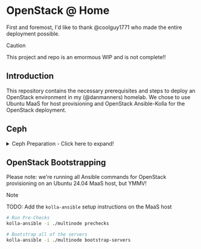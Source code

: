 # OpenStack @ Home

First and foremost, I'd like to thank @coolguy1771 who made the entire deployment possible.

> [!CAUTION]
> This project and repo is an emormous WIP and is not complete!!

## Introduction

This repository contains the necessary prerequisites and steps to deploy an OpenStack environment in my (@danmanners) homelab. We chose to use Ubuntu MaaS for host provisioning and OpenStack Ansible-Kolla for the OpenStack deployment.

## Ceph

<details>
  <summary>Ceph Preparation - Click here to expand!</summary>

### Preparation

- Modify the sshd_config on all of the OpenStack hosts to enable root SSH

```bash
sudo vim /etc/ssh/sshd_config
```

- Uncomment the following line:

```bash
#PermitRootLogin prohibit-password
```

- Make sure you run `sudo systemctl restart sshd` to apply the changes

## Configuration

```bash
# Set the version of Ceph to install
CEPH_RELEASE=19.2.0

# Pull the cephadm binary and make it executable
curl --silent --remote-name \
--location https://download.ceph.com/rpm-${CEPH_RELEASE}/el9/noarch/cephadm
chmod +x cephadm

# Add the Ceph Squid repository and install the cephadm package
sudo ./cephadm add-repo --release squid
sudo ./cephadm install ceph
```

```bash
# Bootstrap the first ceph node where you are running these commands
sudo cephadm bootstrap --mon-ip 172.20.33.1 # Replace this IP with yours if different
```

Once cephadm is installed, grab the `/etc/ceph/ceph.conf` file from the first Ceph node. This will be used to configure the Ceph backend for OpenStack config files.

Additionally, you'll need to add the `/etc/ceph/ceph.pub` key to the `~/.ssh/authorized_keys` file on each of the OpenStack ceph nodes. This will allow the OpenStack nodes to communicate with the Ceph nodes.

> [!WARNING]
> If you don't do this, cephadm will not be able to communicate with the Ceph nodes and commands will fail.

```bash
sudo ceph orch host add r32-1 172.20.33.1 --labels _admin
sudo ceph orch host add r22 172.20.33.5 --labels _admin
sudo ceph orch host add r18 172.20.33.6 --labels _admin
sudo ceph orch host add r14 172.20.33.7 --labels _admin

# Add all of the OSDs to the ceph cluster
sudo ceph orch daemon add osd r32-1:/dev/nvme1n1,/dev/nvme2n1,/dev/nvme3n1
sudo ceph orch daemon add osd r22:/dev/nvme0n1,/dev/nvme1n1,/dev/nvme2n1,/dev/nvme3n1
sudo ceph orch daemon add osd r18:/dev/nvme0n1,/dev/nvme2n1
sudo ceph orch daemon add osd r14:/dev/nvme0n1,/dev/nvme1n1

# Create the necessary pools for Ceph for OpenStack
sudo ceph osd pool create volumes
sudo ceph osd pool create images
sudo ceph osd pool create backups
sudo ceph osd pool create vms
sudo ceph osd pool create ephemeral-vms

# Create the necessary RBDs for Ceph for OpenStack
sudo rbd pool init volumes
sudo rbd pool init images
sudo rbd pool init backups
sudo rbd pool init vms
sudo rbd pool init ephemeral-vms

# Create the necessary Ceph users for OpenStack
## Glance
sudo ceph auth get-or-create client.glance \
mon 'profile rbd' \
osd 'profile rbd pool=images' \
mgr 'profile rbd pool=images'

## Cinder and Nova
sudo ceph auth get-or-create client.cinder \
mon 'profile rbd' \
osd 'profile rbd pool=volumes, profile rbd pool=vms, profile rbd-read-only pool=images' \
mgr 'profile rbd pool=volumes, profile rbd pool=vms'

## Cinder Backups
sudo ceph auth get-or-create client.cinder-backup \
mon 'profile rbd' \
osd 'profile rbd pool=backups' \
mgr 'profile rbd pool=backups'

## Zun VMs
sudo ceph auth get-or-create client.zun \
mon 'profile rbd' \
osd 'profile rbd pool=ephemeral-vms' \
mgr 'profile rbd pool=ephemeral-vms'

# Finally, Tune the memory settings so ceph cannot consume all host memory
sudo ceph config set mgr mgr/cephadm/autotune_memory_target_ratio 0.25
sudo ceph config set osd osd_memory_target_autotune true
```

We'll need to copy/paste all of the above commands into the terminal of the first Ceph node. This will bootstrap the Ceph cluster and prepare it for the OpenStack deployment.

Once you can see the keys generated through the `auth get-or-create` commands, make sure you copy them to the appropriate configuration files in the OpenStack deployment.

```bash
config/
├── cinder
│   ├── ceph.conf
│   ├── cinder-backup
│   │   ├── ceph.client.cinder-backup.keyring
│   │   └── ceph.client.cinder.keyring
│   └── cinder-volume
│       └── ceph.client.cinder.keyring
├── glance
│   ├── ceph.client.glance.keyring
│   └── ceph.conf
├── neutron
│   └── openvswitch_agent.ini
├── nova
│   ├── ceph.client.cinder.keyring
│   ├── ceph.client.nova.keyring
│   └── ceph.conf
└── octavia
    ├── client.cert-and-key.pem
    ├── client_ca.cert.pem
    ├── server_ca.cert.pem
    └── server_ca.key.pem
```
</details>

## OpenStack Bootstrapping

Please note: we're running all Ansible commands for OpenStack provisioning on an Ubuntu 24.04 MaaS host, but YMMV!

> [!NOTE]
> TODO: Add the `kolla-ansible` setup instructions on the MaaS host

```bash
# Run Pre-Checks
kolla-ansible -i ./multinode prechecks

# Bootstrap all of the servers
kolla-ansible -i ./multinode bootstrap-servers
```
